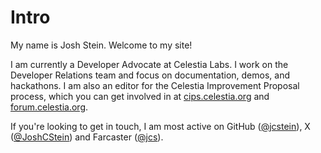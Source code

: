 # Intro

My name is Josh Stein. Welcome to my site!

I am currently a Developer Advocate at Celestia Labs. I work on the Developer Relations team and focus on documentation, demos, and hackathons. I am also an editor for the Celestia Improvement Proposal process, which you can get involved in at [cips.celestia.org](https://cips.celestia.org) and [forum.celestia.org](https://forum.celestia.org).

If you're looking to get in touch, I am most active on GitHub ([@jcstein](https://github.com/jcstein)), X ([@JoshCStein](https://x.com/JoshCStein)) and Farcaster ([@jcs](https://warpcast.com/jcs)).

<!-- ![docs](/img/docs.webp) -->

